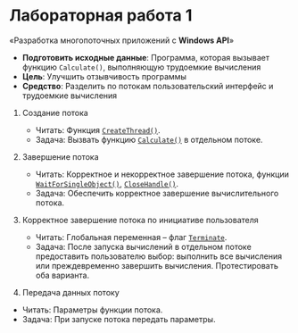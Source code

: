 # Лабораторная работа 1

«Разработка многопоточных приложений с **Windows API**»

- **Подготовить исходные данные**: Программа, которая вызывает функцию
  `Calculate()`, выполняющую трудоемкие вычисления
- **Цель**: Улучшить отзывчивость программы
- **Средство**: Разделить по потокам пользовательский интерфейс и трудоемкие
  вычисления

1. Создание потока

   - Читать: Функция
     [`CreateThread()`](<https://msdn.microsoft.com/en-us/library/windows/desktop/ms682453(v=vs.85).aspx>).
   - Задача: Вызвать функцию
     [`Calculate()`](https://github.com/Drapegnik/bsu/blob/master/programming/parallel-systems/lab1/main.cpp#L31)
     в отдельном потоке.

2. Завершение потока

   - Читать: Корректное и некорректное завершение потока, функции
     [`WaitForSingleObject()`](<https://msdn.microsoft.com/ru-ru/library/windows/desktop/ms687032(v=vs.85).aspx>),
     [`CloseHandle()`](<https://msdn.microsoft.com/ru-ru/library/windows/desktop/ms724211(v=vs.85).aspx>).
   - Задача: Обеспечить корректное завершение вычислительного потока.

3. Корректное завершение потока по инициативе пользователя

   - Читать: Глобальная переменная – флаг
     [`Terminate`](https://github.com/Drapegnik/bsu/blob/master/programming/parallel-systems/lab1/main.cpp#L10).
   - Задача: После запуска вычислений в отдельном потоке предоставить
     пользователю выбор: выполнить все вычисления или преждевременно завершить
     вычисления. Протестировать оба варианта.

4. Передача данных потоку

- Читать: Параметры функции потока.
- Задача: При запуске потока передать параметры.

